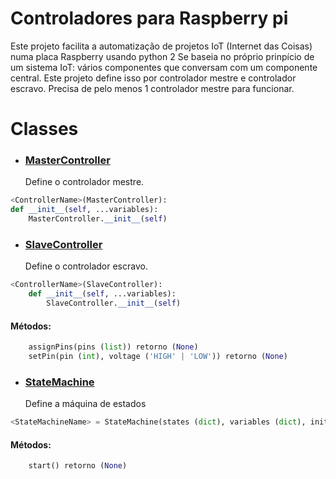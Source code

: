 # Controladores para Raspberry pi 

Este projeto facilita a automatização de projetos IoT (Internet das Coisas) numa placa Raspberry usando python 2
Se baseia no próprio prinpício de um sistema IoT: vários componentes que conversam com um componente central.
Este projeto define isso por controlador mestre e controlador escravo. Precisa de pelo menos 1 controlador mestre para funcionar.

# Classes

* ### [MasterController](https://github.com/Ratonhnaketon/Raspberry_pi_controllers/blob/master/Core/masterController.py)

  Define o controlador mestre.  
```python
<ControllerName>(MasterController):  
def __init__(self, ...variables):  
	MasterController.__init__(self)
```  

* ### [SlaveController](https://github.com/Ratonhnaketon/Raspberry_pi_controllers/blob/master/Core/slaveController.py)

  Define o controlador escravo.  
```python
<ControllerName>(SlaveController):  
	def __init__(self, ...variables):  
		SlaveController.__init__(self)
```

####	Métodos:   
```python 
	assignPins(pins (list)) retorno (None)    
   	setPin(pin (int), voltage ('HIGH' | 'LOW')) retorno (None)
```

* ### [StateMachine](https://github.com/Ratonhnaketon/Raspberry_pi_controllers/blob/master/StateMachine/controller.py)

	Define a máquina de estados  
```python
<StateMachineName> = StateMachine(states (dict), variables (dict), initState(string), opts = { debug (bool), timer (int) })
```

####	Métodos:
```python  
	start() retorno (None)  
```
